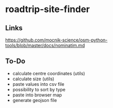 # roadtrip-site-finder
## Links
https://github.com/mocnik-science/osm-python-tools/blob/master/docs/nominatim.md

## To-Do

- calculate centre coordinates (utils)
- calculate size (utils)
- paste values into csv file
- possibility to sort by type
- paste into browser map
- generate geojson file